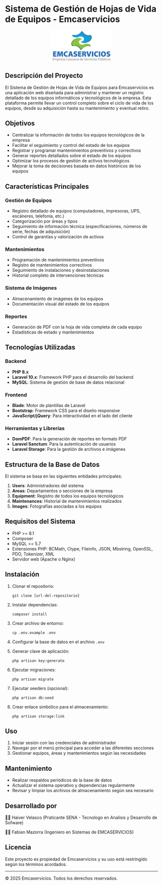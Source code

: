 # Sistema de Gestión de Hojas de Vida de Equipos - Emcaservicios

<p align="center">
  <img src="public/imgs/Emcaservicios.png" alt="Logo Emcaservicios" width="200">
</p>

## Descripción del Proyecto

El Sistema de Gestión de Hojas de Vida de Equipos para Emcaservicios es una aplicación web diseñada para administrar y mantener un registro detallado de los equipos informáticos y tecnológicos de la empresa. Esta plataforma permite llevar un control completo sobre el ciclo de vida de los equipos, desde su adquisición hasta su mantenimiento y eventual retiro.

## Objetivos

- Centralizar la información de todos los equipos tecnológicos de la empresa
- Facilitar el seguimiento y control del estado de los equipos
- Registrar y programar mantenimientos preventivos y correctivos
- Generar reportes detallados sobre el estado de los equipos
- Optimizar los procesos de gestión de activos tecnológicos
- Mejorar la toma de decisiones basada en datos históricos de los equipos

## Características Principales

### Gestión de Equipos
- Registro detallado de equipos (computadores, impresoras, UPS, escáneres, telefonía, etc.)
- Categorización por áreas y tipos
- Seguimiento de información técnica (especificaciones, números de serie, fechas de adquisición)
- Control de garantías y valorización de activos

### Mantenimientos
- Programación de mantenimientos preventivos
- Registro de mantenimientos correctivos
- Seguimiento de instalaciones y desinstalaciones
- Historial completo de intervenciones técnicas

### Sistema de Imágenes
- Almacenamiento de imágenes de los equipos
- Documentación visual del estado de los equipos

### Reportes
- Generación de PDF con la hoja de vida completa de cada equipo
- Estadísticas de estado y mantenimientos

## Tecnologías Utilizadas

### Backend
- **PHP 8.x**
- **Laravel 10.x**: Framework PHP para el desarrollo del backend
- **MySQL**: Sistema de gestión de base de datos relacional

### Frontend
- **Blade**: Motor de plantillas de Laravel
- **Bootstrap**: Framework CSS para el diseño responsive
- **JavaScript/jQuery**: Para interactividad en el lado del cliente

### Herramientas y Librerías
- **DomPDF**: Para la generación de reportes en formato PDF
- **Laravel Sanctum**: Para la autenticación de usuarios
- **Laravel Storage**: Para la gestión de archivos e imágenes

## Estructura de la Base de Datos

El sistema se basa en las siguientes entidades principales:

1. **Users**: Administradores del sistema
2. **Areas**: Departamentos o secciones de la empresa
3. **Equipment**: Registro de todos los equipos tecnológicos
4. **Maintenances**: Historial de mantenimientos realizados
5. **Images**: Fotografías asociadas a los equipos

## Requisitos del Sistema

- PHP >= 8.1
- Composer
- MySQL >= 5.7
- Extensiones PHP: BCMath, Ctype, Fileinfo, JSON, Mbstring, OpenSSL, PDO, Tokenizer, XML
- Servidor web (Apache o Nginx)

## Instalación

1. Clonar el repositorio:
   ```
   git clone [url-del-repositorio]
   ```

2. Instalar dependencias:
   ```
   composer install
   ```

3. Crear archivo de entorno:
   ```
   cp .env.example .env
   ```

4. Configurar la base de datos en el archivo `.env`

5. Generar clave de aplicación:
   ```
   php artisan key:generate
   ```

6. Ejecutar migraciones:
   ```
   php artisan migrate
   ```

7. Ejecutar seeders (opcional):
   ```
   php artisan db:seed
   ```

8. Crear enlace simbólico para el almacenamiento:
   ```
   php artisan storage:link
   ```

## Uso

1. Iniciar sesión con las credenciales de administrador
2. Navegar por el menú principal para acceder a las diferentes secciones
3. Gestionar equipos, áreas y mantenimientos según las necesidades

## Mantenimiento

- Realizar respaldos periódicos de la base de datos
- Actualizar el sistema operativo y dependencias regularmente
- Revisar y limpiar los archivos de almacenamiento según sea necesario

## Desarrollado por

👨‍💻 Haiver Velasco (Praticante SENA - Tecnologo en Analisis y Desarrollo de Sofware)

👨‍💻 Fabian Mazorra (Ingeniero en Sistemas de EMCASERVICIOS)
## Licencia

Este proyecto es propiedad de Emcaservicios y su uso está restringido según los términos acordados.

---

© 2025 Emcaservicios. Todos los derechos reservados.
